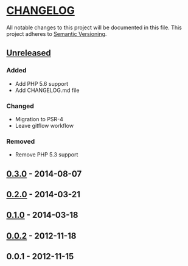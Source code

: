 # [CHANGELOG](http://keepachangelog.com/)
All notable changes to this project will be documented in this file.
This project adheres to [Semantic Versioning](http://semver.org/).

## [Unreleased][unreleased]
### Added
- Add PHP 5.6 support
- Add CHANGELOG.md file

### Changed
- Migration to PSR-4
- Leave gitflow workflow

### Removed
- Remove PHP 5.3 support

## [0.3.0] - 2014-08-07

## [0.2.0] - 2014-03-21

## [0.1.0] - 2014-03-18

## [0.0.2] - 2012-11-18

## 0.0.1 - 2012-11-15

[unreleased]: https://github.com/ajgarlag/AjglCsv/compare/0.3.0...master
[0.3.0]: https://github.com/ajgarlag/AjglCsv/compare/0.2.0...0.3.0
[0.2.0]: https://github.com/ajgarlag/AjglCsv/compare/0.1.0...0.2.0
[0.1.0]: https://github.com/ajgarlag/AjglCsv/compare/0.0.2...0.1.0
[0.0.2]: https://github.com/ajgarlag/AjglCsv/compare/0.0.1...0.0.2
